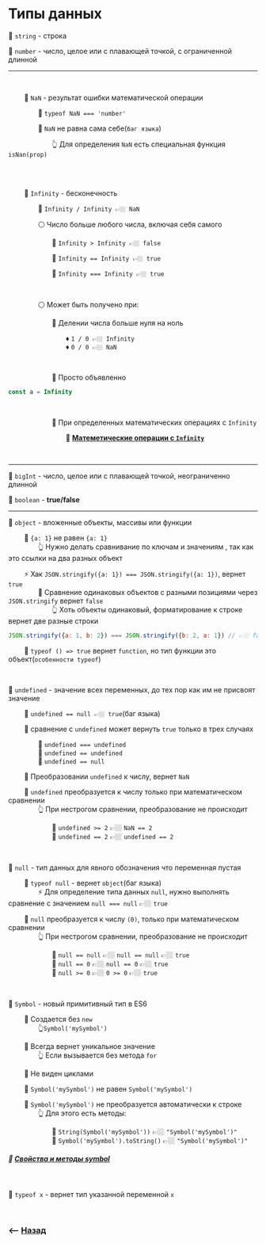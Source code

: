 # Типы данных

💠 `string` - строка

💠 `number` - число, целое или с плавающей точкой, с ограниченной длинной

___
<br>


&emsp;&emsp; 🔹 `NaN` - результат ошибки математической операции

&emsp;&emsp;&emsp;&emsp; 🛑 `typeof NaN === 'number'`

&emsp;&emsp;&emsp;&emsp; 🛑 `NaN` не равна сама себе(`баг языка`)

&emsp;&emsp;&emsp;&emsp;&emsp;&emsp; 👆 Для определения `NaN` есть специальная функция `isNan(prop)`

<br>
<br>

&emsp;&emsp; 🔹 `Infinity` - бесконечность       

&emsp;&emsp;&emsp;&emsp; 🛑 `Infinity / Infinity 👉🏼 NaN`

&emsp;&emsp;&emsp;&emsp; ⚪ Число больше любого числа, включая себя самого

&emsp;&emsp;&emsp;&emsp;&emsp;&emsp; 🎯 `Infinity > Infinity 👉🏼 false` 

&emsp;&emsp;&emsp;&emsp;&emsp;&emsp; 🎯 `Infinity == Infinity 👉🏼 true`

&emsp;&emsp;&emsp;&emsp;&emsp;&emsp; 🎯 `Infinity === Infinity 👉🏼 true`

<br>

&emsp;&emsp;&emsp;&emsp; ⚪ Может быть получено при:

&emsp;&emsp;&emsp;&emsp;&emsp;&emsp; 🎯 Делении числа больше нуля на ноль

&emsp;&emsp;&emsp;&emsp;&emsp;&emsp;&emsp;&emsp; ♦ `1 / 0 👉🏼 Infinity`    
&emsp;&emsp;&emsp;&emsp;&emsp;&emsp;&emsp;&emsp; ♦ `0 / 0 👉🏼 NaN`

<br>

&emsp;&emsp;&emsp;&emsp;&emsp;&emsp; 🎯 Просто объявленно
```javascript
const a = Infinity
```

<br>


&emsp;&emsp;&emsp;&emsp;&emsp;&emsp; 🎯 При определенных математических операциях с `Infinity`

&emsp;&emsp;&emsp;&emsp;&emsp;&emsp;&emsp;&emsp; 📗  **<a href="pages/infinity/readme.md">Матеметические операции с `Infinity`</a>**


<br>

___

💠 `bigInt` - число, целое или с плавающей точкой, неограниченно длинной  

💠 `boolean` - **true/false**  

___

💠 `object` - вложенные объекты, массивы или функции

&emsp;&emsp; 🔹 `{a: 1}` не равен `{a: 1}`   
&emsp;&emsp;&emsp;&emsp; 👆 Нужно делать сравнивание по ключам и значениям , так как это ссылки на два разных объект  

&emsp;&emsp; ⚡ Хак `JSON.stringify({a: 1}) === JSON.stringify({a: 1})`, вернет `true`      
&emsp;&emsp;&emsp;&emsp; 🛑 Сравнение одинаковых объектов с разными позициями через `JSON.stringify` вернет `false`  
&emsp;&emsp;&emsp;&emsp;&emsp;&emsp; 👆 Хоть объекты одинаковый, форматирование к строке вернет две разные строки  
```javascript
JSON.stringify({a: 1, b: 2}) === JSON.stringify({b: 2, a: 1}) // 👉🏼 false
```    

&emsp;&emsp; 🛑 `typeof () => true`  вернет `function`, но тип функции это объект(`особенности typeof`)

<br>

💠 `undefined` - значение всех переменных, до тех пор как им не присвоят значение
    
&emsp;&emsp; 🛑 `undefined == null 👉🏼 true`(баг языка)
    
&emsp;&emsp; 🔹 сравнение с `undefined` может вернуть `true` только в трех случаях  

&emsp;&emsp;&emsp;&emsp; 🎯 `undefined === undefined`   
&emsp;&emsp;&emsp;&emsp; 🎯 `undefined == undefined`   
&emsp;&emsp;&emsp;&emsp; 🎯 `undefined == null`   

&emsp;&emsp; 🔹 Преобразовании `undefined` к числу, вернет `NaN`

&emsp;&emsp; 🔹 `undefined` преобразуется к числу только при математическом сравнении  
&emsp;&emsp;&emsp;&emsp; 👆 При нестрогом сравнении, преобразование не происходит

&emsp;&emsp;&emsp;&emsp;&emsp;&emsp; 🎯 `undefined >= 2` 👉🏼 `NaN == 2`    
&emsp;&emsp;&emsp;&emsp;&emsp;&emsp; 🎯 `undefined == 2` 👉🏼 `undefined == 2`  


<br>

💠 `null` - тип данных для явного обозначения что переменная пустая     

&emsp;&emsp; 🛑 `typeof null` - вернет `object`(баг языка)  
&emsp;&emsp;&emsp;&emsp; ⚡ Для определение типа данных `null`, нужно выполнять сравнение с значением `null === null` 👉🏼 `true`


&emsp;&emsp; 🛑 `null` преобразуется к числу `(0)`, только при математическом сравнении    
&emsp;&emsp;&emsp;&emsp; 👆 При нестрогом сравнении, преобразование не происходит

&emsp;&emsp;&emsp;&emsp;&emsp;&emsp; 🎯 `null == null` 👉🏼 `null == null` 👉🏼 `true`     
&emsp;&emsp;&emsp;&emsp;&emsp;&emsp; 🎯 `null == 0` 👉🏼 `null == 0` 👉🏼 `true`  
&emsp;&emsp;&emsp;&emsp;&emsp;&emsp; 🎯 `null >= 0` 👉🏼 `0 >= 0` 👉🏼 `true`  

<br>

💠 `Symbol` - новый примитивный тип в ES6

&emsp;&emsp; 🔹 Создается без `new`     
&emsp;&emsp;&emsp;&emsp; 👆`Symbol('mySymbol')`   
   
&emsp;&emsp; 🔹 Всегда вернет уникальное значение  
&emsp;&emsp;&emsp;&emsp; 👆 Если вызывается без метода `for`

&emsp;&emsp; 🔹 Не виден циклами 
  
&emsp;&emsp; 🔹 `Symbol('mySymbol')` не равен `Symbol('mySymbol')`

&emsp;&emsp; 🔹 `Symbol('mySymbol')` не преобразуется автоматически к строке  
&emsp;&emsp;&emsp;&emsp; 👆 Для этого есть методы:   

&emsp;&emsp;&emsp;&emsp;&emsp;&emsp; 🎯 `String(Symbol('mySymbol'))` 👉🏼 `"Symbol('mySymbol')"`     
&emsp;&emsp;&emsp;&emsp;&emsp;&emsp; 🎯 `Symbol('mySymbol').toString()` 👉🏼 `"Symbol('mySymbol')"`

##### 📗  **<a href="pages/symbol/readme.md">Свойства и методы symbol</a>**
     
<br>

💠 `typeof x` - вернет тип указанной переменной `x` 

<br>

### ⟵ **<a href="../../readme.md">Назад</a>**